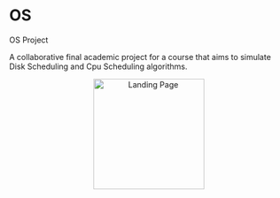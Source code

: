 # OS
OS Project

A collaborative final academic project for a course that aims to simulate Disk Scheduling and Cpu Scheduling algorithms.

<p align="center">
<img src="BeanAndBean_Images/logo-white.png" width="200" title="Landing Page">
</p>

